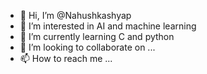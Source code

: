 - 👋 Hi, I’m @Nahushkashyap
- 👀 I’m interested in AI and machine learning
- 🌱 I’m currently learning C and python
- 💞️ I’m looking to collaborate on ...
- 📫 How to reach me ...

<!---
Nahushkashyap/Nahushkashyap is a ✨ special ✨ repository because its `README.md` (this file) appears on your GitHub profile.
You can click the Preview link to take a look at your changes.
--->
